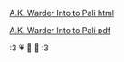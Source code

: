 [A.K. Warder Into to Pali html](akwarder_intro_test_tufte.html)

[A.K. Warder Into to Pali pdf](akwarder_intro_test_tufte.pdf)

   :3 💗 💚 💛 :3
